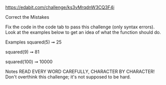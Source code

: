 https://edabit.com/challenge/ks3vMrqdnW3CQ3F4i

Correct the Mistakes

Fix the code in the code tab to pass this challenge (only syntax errors). Look at the examples below to get an idea of what the function should do.

Examples
squared(5) ➞ 25

squared(9) ➞ 81

squared(100) ➞ 10000

Notes
READ EVERY WORD CAREFULLY, CHARACTER BY CHARACTER!
Don't overthink this challenge; it's not supposed to be hard.